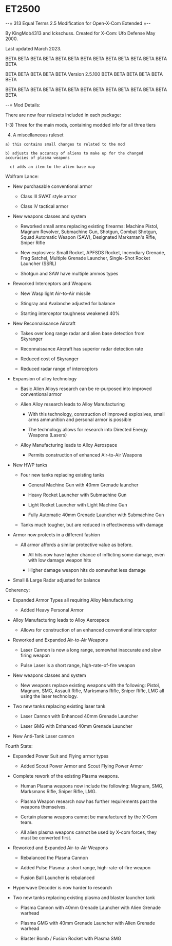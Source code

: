 # ET2500

--= 313 Equal Terms 2.5 Modification for Open-X-Com Extended =--

By KingMob4313 and Ickschuss. Created for X-Com: Ufo Defense May 2000.

Last updated March 2023.


BETA BETA BETA BETA BETA BETA BETA  BETA BETA BETA BETA BETA BETA BETA 

BETA BETA BETA BETA BETA Version 2.5.100 BETA BETA BETA BETA BETA BETA 

BETA BETA BETA BETA BETA BETA BETA  BETA BETA BETA BETA BETA BETA BETA 



--= Mod Details: 


There are now four rulesets included in each package: 

1-3) Three for the main mods, containing modded info for all three tiers 

  4) A miscellaneous ruleset 

    a) this contains small changes to related to the mod 

    b) adjusts the accuracy of aliens to make up for the changed accuracies of plasma weapons

      c) adds an item to the alien base map

    

Wolfram Lance: 

 - New purchasable conventional armor

   - Class III SWAT style armor

   - Class IV tactical armor

 - New weapons classes and system

   - Reworked small arms replacing existing firearms: Machine Pistol, Magnum Revolver, Submachine Gun, Shotgun, Combat Shotgun, Squad Automatic Weapon (SAW), Designated Marksman's Rifle, Sniper Rifle

   - New explosives: Small Rocket, APFSDS Rocket, Incendiary Grenade, Frag Satchel, Multiple Grenade Launcher, Single-Shot Rocket Launcher (SSRL)

   - Shotgun and SAW have multiple ammos types

 - Reworked Interceptors and Weapons

   - New Wasp light Air-to-Air missile

   - Stingray and Avalanche adjusted for balance

   - Starting interceptor toughness weakened 40%

 - New Reconnaissance Aircraft

   - Takes over long range radar and alien base detection from Skyranger

   - Reconnaissance Aircraft has superior radar detection rate

   - Reduced cost of Skyranger

   - Reduced radar range of interceptors

 - Expansion of alloy technology

   - Basic Alien Alloys research can be re-purposed into improved conventional armor

   - Alien Alloy research leads to Alloy Manufacturing

     - With this technology, construction of improved explosives, small arms ammunition and personal armor is possible

     - The technology allows for research into Directed Energy Weapons (Lasers)

   - Alloy Manufacturing leads to Alloy Aerospace

     - Permits construction of enhanced Air-to-Air Weapons

 - New HWP tanks

   - Four new tanks replacing existing tanks

     - General Machine Gun with 40mm Grenade launcher

     - Heavy Rocket Launcher with Submachine Gun

     - Light Rocket Launcher with Light Machine Gun

     - Fully Automatic 40mm Grenade Launcher with Submachine Gun

   - Tanks much tougher, but are reduced in effectiveness with damage

 - Armor now protects in a different fashion

   - All armor affords a similar protective value as before.

     - All hits now have higher chance of inflicting some damage, even with low damage weapon hits 

     - Higher damage weapon hits do somewhat less damage

 - Small & Large Radar adjusted for balance

   

Coherency:

 - Expanded Armor Types all requiring Alloy Manufacturing

   - Added Heavy Personal Armor

 - Alloy Manufacturing leads to Alloy Aerospace

     - Allows for construction of an enhanced conventional interceptor

 - Reworked and Expanded Air-to-Air Weapons

   - Laser Cannon is now a long range, somewhat inaccurate and slow firing weapon

   - Pulse Laser is a short range, high-rate-of-fire weapon

 - New weapons classes and system

   - New weapons replace existing weapons with the following: Pistol, Magnum, SMG, Assault Rifle, Marksmans Rifle, Sniper Rifle, LMG all using the laser technology.

 - Two new tanks replacing existing laser tank

   - Laser Cannon with Enhanced 40mm Grenade Launcher

   - Laser GMG with Enhanced 40mm Grenade Launcher

 - New Anti-Tank Laser cannon

 

Fourth State:

 - Expanded Power Suit and Flying armor types

   - Added Scout Power Armor and Scout Flying Power Armor

 - Complete rework of the existing Plasma weapons.

   - Human Plasma weapons now include the following: Magnum, SMG, Marksmans Rifle, Sniper Rifle, LMG.

   - Plasma Weapon research now has further requirements past the weapons themselves.

   - Certain plasma weapons cannot be manufactured by the X-Com team.

   - All alien plasma weapons cannot be used by X-com forces, they must be converted first.

 - Reworked and Expanded Air-to-Air Weapons

   - Rebalanced the Plasma Cannon

   - Added Pulse Plasma: a short range, high-rate-of-fire weapon

   - Fusion Ball Launcher is rebalanced

 - Hyperwave Decoder is now harder to research

 - Two new tanks replacing existing plasma and blaster launcher tank

   - Plasma Cannon with 40mm Grenade Launcher with Alien Grenade warhead

   - Plasma GMG with 40mm Grenade Launcher with Alien Grenade warhead

   - Blaster Bomb / Fusion Rocket with Plasma SMG
